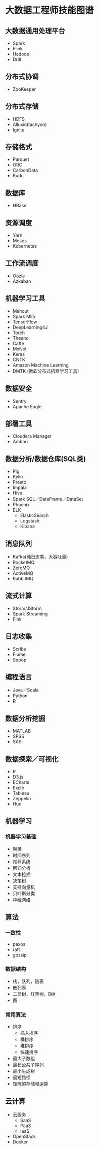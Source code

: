 #  大数据工程师技能图谱
## 大数据通用处理平台
- Spark
- Flink
- Hadoop
- Drill
  
## 分布式协调
- ZooKeeper

## 分布式存储
- HDFS
- Alluxio(tachyon)
- Ignite

## 存储格式
- Parquet
- ORC
- CarbonData
- Kudu  

## 数据库
- HBase

## 资源调度
- Yarn 
- Mesos
- Kubernetes  
  
## 工作流调度
- Oozie 
- Azkaban 

## 机器学习工具
- Mahout
- Spark Mlib
- TensorFlow 
- DeepLearning4J
- Torch
- Theano
- Caffe
- MxNet
- Keras
- CNTK
- Amazon Machine Learning
- DMTK (微软分布式机器学习工具) 

## 数据安全
- Sentry
- Apache Eagle 

## 部署工具
- Cloudera Manager
- Ambari

## 数据分析/数据仓库(SQL类)
- Pig
- Kylin
- Presto
- Impala
- Hive
- Spark SQL／DataFrame／DataSet
- Phoenix
- ELK
   - ElasticSearch
   - Logstash
   - Kibana

## 消息队列
- Kafka(纯日志类，大吞吐量)
- RocketMQ 
- ZeroMQ
- ActiveMQ
- RabbitMQ

## 流式计算
- Storm/JStorm
- Spark Streaming
- Fink

## 日志收集
- Scribe
- Flume
- Sqoop

## 编程语言
- Java／Scala
- Python
- R

## 数据分析挖掘
- MATLAB
- SPSS
- SAS


## 数据探索／可视化
- R
- D3.js
- ECharts
- Excle
- Tableau
- Zeppelin
- Hue


## 机器学习

### 机器学习基础
- 聚类
- 时间序列
- 推荐系统
- 回归分析
- 文本挖掘
- 决策树
- 支持向量机
- 贝叶斯分类
- 神经网络

## 算法
### 一致性
- paxos
- raft
- gossip

### 数据结构
- 栈，队列，链表
- 散列表
- 二叉树，红黑树，B树
- 图

### 常用算法
- 排序
   - 插入排序
   - 桶排序
   - 堆排序
   - 快速排序
- 最大子数组
- 最长公共子序列
- 最小生成树
- 最短路径
- 矩阵的存储和运算

## 云计算
- 云服务
    - SaaS
    - PaaS
    - IaaS
- OpenStack
- Docker

